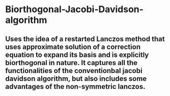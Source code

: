 # Biorthogonal-Jacobi-Davidson-algorithm
## Uses the idea of a restarted Lanczos method that uses approximate solution of a correction equation to expand its basis and is explicitly biorthogonal in nature. It captures all the functionalities of the conventionbal jacobi davidson algorithm, but also includes some advantages of the non-symmetric lanczos.
